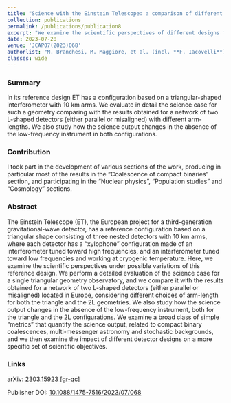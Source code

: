 ```yaml
---
title: "Science with the Einstein Telescope: a comparison of different designs"
collection: publications
permalink: /publications/publication8
excerpt: "We examine the scientific perspectives of different designs for the Einstein Telescope, with a detailed evaluation of the science case."
date: 2023-07-28
venue: 'JCAP07(2023)068'
authorlist: "M. Branchesi, M. Maggiore, et al. (incl. **F. Iacovelli**)"
classes: wide
---
```


### Summary
In its reference design ET has a configuration based on a triangular-shaped interferometer with 10 km arms. We evaluate in detail the science case for such a geometry comparing with the results obtained for a network of two L-shaped detectors (either parallel or misaligned) with different arm-lengths. We also study how the science output changes in the absence of the low-frequency instrument in both configurations.

### Contribution
I took part in the development of various sections of the work, producing in particular most of
the results in the “Coalescence of compact binaries” section, and participating in the “Nuclear physics”, “Population studies” and “Cosmology” sections.

### Abstract
The Einstein Telescope (ET), the European project for a third-generation gravitational-wave detector, has a reference configuration based on a triangular shape consisting of three nested detectors with 10 km arms, where each detector has a “xylophone” configuration made of an interferometer tuned toward high frequencies, and an interferometer tuned toward low frequencies and working at cryogenic temperature. Here, we examine the scientific perspectives under possible variations of this reference design. We perform a detailed evaluation of the science case for a single triangular geometry observatory, and we compare it with the results obtained for a network of two L-shaped detectors (either parallel or misaligned) located in Europe, considering different choices of arm-length for both the triangle and the 2L geometries. We also study how the science output changes in the absence of the low-frequency instrument, both for the triangle and the 2L configurations. We examine a broad class of simple “metrics” that quantify the science output, related to compact binary coalescences, multi-messenger astronomy and stochastic backgrounds, and we then examine the impact of different detector designs on a more specific set of scientific objectives.

### Links

<i class="ai ai-arxiv ai-fw"></i> arXiv: [2303.15923 [gr-qc]](https://arxiv.org/abs/2303.15923)

<i class="ai ai-doi ai-fw"></i> Publisher DOI: [10.1088/1475-7516/2023/07/068](https://doi.org/10.1088/1475-7516/2023/07/068)
